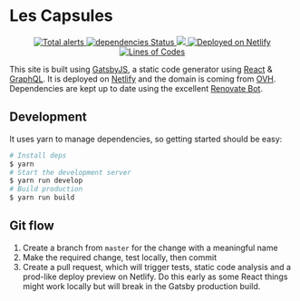 # Les Capsules

<p align="center">
  <a href="https://lgtm.com/projects/g/browniebroke/lescapsules-web/alerts/">
    <img src="https://img.shields.io/lgtm/alerts/g/browniebroke/lescapsules-web.svg?logo=lgtm&logoWidth=18"/ alt="Total alerts">
  </a>
  <a href="https://david-dm.org/browniebroke/lescapsules-web">
    <img src="https://david-dm.org/browniebroke/lescapsules-web/status.svg" alt="dependencies Status"/>
  </a>
  <a href="https://travis-ci.com/browniebroke/lescapsules-web">
    <img src="https://travis-ci.com/browniebroke/lescapsules-web.svg?branch=master"/>
  </a>
  <a href="https://www.netlify.com">
    <img src="https://img.shields.io/badge/deployed-netlify-00c7b7.svg" alt="Deployed on Netlify"/>
  </a>
  <a href="https://github.com/browniebroke/lescapsules-web">
    <img src="https://tokei.rs/b1/github/browniebroke/lescapsules-web" alt="Lines of Codes"/>
  </a>
</p>

This site is built using [GatsbyJS](https://www.gatsbyjs.org/), a static code generator using [React](https://reactjs.org/) & [GraphQL](https://graphql.org/). It is deployed on [Netlify](https://www.netlify.com/) and the domain is coming from [OVH](https://www.ovh.co.uk/). Dependencies are kept up to date using the excellent [Renovate Bot](https://renovatebot.com/).

## Development 

It uses yarn to manage dependencies, so getting started should be easy:

```bash
# Install deps
$ yarn
# Start the development server
$ yarn run develop
# Build production
$ yarn run build
```

## Git flow

1. Create a branch from `master` for the change with a meaningful name
2. Make the required change, test locally, then commit
3. Create a pull request, which will trigger tests, static code analysis and a prod-like deploy preview on Netlify. Do this early as some React things might work locally but will break in the Gatsby production build.
